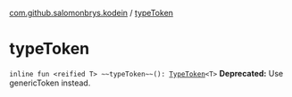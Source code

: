 [com.github.salomonbrys.kodein](index.md) / [typeToken](.)

# typeToken

`inline fun <reified T> ~~typeToken~~(): `[`TypeToken`](-type-token/index.md)`<T>`
**Deprecated:** Use genericToken instead.

